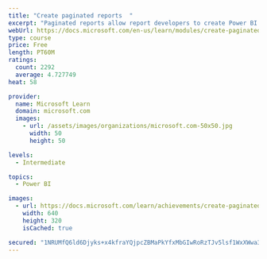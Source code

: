 ```yaml
---
title: "Create paginated reports  "
excerpt: "Paginated reports allow report developers to create Power BI artifacts that have tightly controlled rendering requirements. Paginated reports are ideal for creating sales invoices, receipts, purchase orders, and tabular data. This module will teach you how to create reports, add parameters, and work with tables and charts in paginated reports."
webUrl: https://docs.microsoft.com/en-us/learn/modules/create-paginated-reports-power-bi/
type: course
price: Free
length: PT60M
ratings:
  count: 2292
  average: 4.727749
heat: 58

provider:
  name: Microsoft Learn
  domain: microsoft.com
  images:
    - url: /assets/images/organizations/microsoft.com-50x50.jpg
      width: 50
      height: 50

levels:
  - Intermediate

topics:
  - Power BI

images:
  - url: https://docs.microsoft.com/learn/achievements/create-paginated-reports-power-bi-social.png
    width: 640
    height: 320
    isCached: true

secured: "1NRUMfQ6ld6Djyks+x4kfraYQjpcZBMaPkYfxMbGIwRoRzTJv5lsf1WxXWwa3U9GS48wFihjUNNMC4BNpM9YcYH9wO7r/wkvuiKX338kp+c3VN0cf0HpGfQY6RrCxyIMKq+uUYWX0y3TH3QNJ8jCJ9yFYX2sp9OYP+s1cjfeZ0lwohU/MNeEOoveAVFJb5wDtTwFt6LCASvET+9POq55b8+RcrWJSqqAlg3VJgxAf8FCD0bE47e2e9DwzjB3I4ItnIYIlXBbxNNFfIop/GsVuX7GS/opzN1k87VFRNAoFlDBwxxZOnA0eK3Z2qxPFaugLsYTCHc8MehP10111iRfqB70GN+6CBomtvDy5pkdjJcp1Sy/NJRFV6r7BMLK59sJiziIU7ruVpjTZi0aha/smFleZt2wcqx5K73CbfE3phU=;uavgklY4SGhr9CpEkJut8Q=="
---
```


